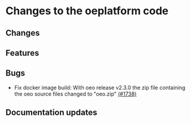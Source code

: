 <!--
SPDX-FileCopyrightText: 2025 Jonas Huber <jonas.huber@rl-institut.de>

SPDX-License-Identifier: CC0-1.0
-->

# Changes to the oeplatform code

## Changes

## Features

## Bugs

- Fix docker image build: With oeo release v2.3.0 the zip file containing the oeo source files changed to "oeo.zip" [(#1738)](https://github.com/OpenEnergyPlatform/oeplatform/pull/1738)

## Documentation updates
